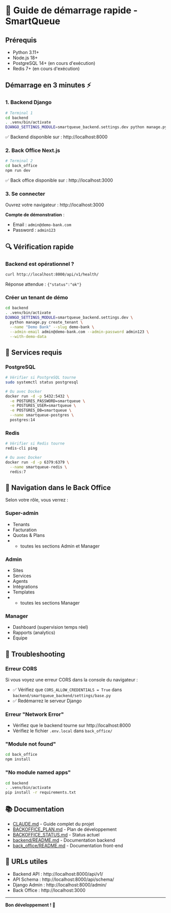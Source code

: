 # 🚀 Guide de démarrage rapide - SmartQueue

## Prérequis

- Python 3.11+
- Node.js 18+
- PostgreSQL 14+ (en cours d'exécution)
- Redis 7+ (en cours d'exécution)

## Démarrage en 3 minutes ⚡

### 1. Backend Django

```bash
# Terminal 1
cd backend
. .venv/bin/activate
DJANGO_SETTINGS_MODULE=smartqueue_backend.settings.dev python manage.py runserver
```

✅ Backend disponible sur : http://localhost:8000

### 2. Back Office Next.js

```bash
# Terminal 2
cd back_office
npm run dev
```

✅ Back office disponible sur : http://localhost:3000

### 3. Se connecter

Ouvrez votre navigateur : http://localhost:3000

**Compte de démonstration** :
- Email : `admin@demo-bank.com`
- Password : `admin123`

## 🔍 Vérification rapide

### Backend est opérationnel ?
```bash
curl http://localhost:8000/api/v1/health/
```

Réponse attendue : `{"status":"ok"}`

### Créer un tenant de démo
```bash
cd backend
. .venv/bin/activate
DJANGO_SETTINGS_MODULE=smartqueue_backend.settings.dev \
  python manage.py create_tenant \
  --name "Demo Bank" --slug demo-bank \
  --admin-email admin@demo-bank.com --admin-password admin123 \
  --with-demo-data
```

## 📝 Services requis

### PostgreSQL
```bash
# Vérifier si PostgreSQL tourne
sudo systemctl status postgresql

# Ou avec Docker
docker run -d -p 5432:5432 \
  -e POSTGRES_PASSWORD=smartqueue \
  -e POSTGRES_USER=smartqueue \
  -e POSTGRES_DB=smartqueue \
  --name smartqueue-postgres \
  postgres:14
```

### Redis
```bash
# Vérifier si Redis tourne
redis-cli ping

# Ou avec Docker
docker run -d -p 6379:6379 \
  --name smartqueue-redis \
  redis:7
```

## 🎯 Navigation dans le Back Office

Selon votre rôle, vous verrez :

### Super-admin
- Tenants
- Facturation
- Quotas & Plans
- + toutes les sections Admin et Manager

### Admin
- Sites
- Services
- Agents
- Intégrations
- Templates
- + toutes les sections Manager

### Manager
- Dashboard (supervision temps réel)
- Rapports (analytics)
- Équipe

## 🐛 Troubleshooting

### Erreur CORS
Si vous voyez une erreur CORS dans la console du navigateur :
- ✅ Vérifiez que `CORS_ALLOW_CREDENTIALS = True` dans `backend/smartqueue_backend/settings/base.py`
- ✅ Redémarrez le serveur Django

### Erreur "Network Error"
- Vérifiez que le backend tourne sur http://localhost:8000
- Vérifiez le fichier `.env.local` dans `back_office/`

### "Module not found"
```bash
cd back_office
npm install
```

### "No module named apps"
```bash
cd backend
. .venv/bin/activate
pip install -r requirements.txt
```

## 📚 Documentation

- [CLAUDE.md](CLAUDE.md) - Guide complet du projet
- [BACKOFFICE_PLAN.md](BACKOFFICE_PLAN.md) - Plan de développement
- [BACKOFFICE_STATUS.md](BACKOFFICE_STATUS.md) - Status actuel
- [backend/README.md](backend/README.md) - Documentation backend
- [back_office/README.md](back_office/README.md) - Documentation front-end

## 🔗 URLs utiles

- Backend API : http://localhost:8000/api/v1/
- API Schema : http://localhost:8000/api/schema/
- Django Admin : http://localhost:8000/admin/
- Back Office : http://localhost:3000

---

**Bon développement ! 🎉**
